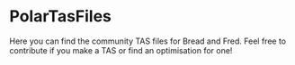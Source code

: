 # PolarTasFiles
Here you can find the community TAS files for Bread and Fred. Feel free to contribute if you make a TAS or find an optimisation for one!
